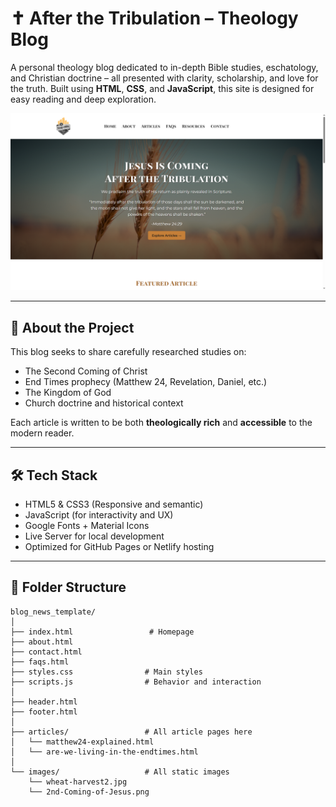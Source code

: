 # ✝️ After the Tribulation – Theology Blog

A personal theology blog dedicated to in-depth Bible studies, 
eschatology, and Christian doctrine – all presented with clarity, 
scholarship, and love for the truth. Built using **HTML**, **CSS**, 
and **JavaScript**, this site is designed for easy reading and deep exploration.

![Screenshot of homepage](./after-the-tribulation-blog/images/homepage.png)

---

## 📖 About the Project

This blog seeks to share carefully researched studies on:

- The Second Coming of Christ
- End Times prophecy (Matthew 24, Revelation, Daniel, etc.)
- The Kingdom of God
- Church doctrine and historical context

Each article is written to be both **theologically rich** and **accessible** to the modern reader.

---

## 🛠️ Tech Stack

- HTML5 & CSS3 (Responsive and semantic)
- JavaScript (for interactivity and UX)
- Google Fonts + Material Icons
- Live Server for local development
- Optimized for GitHub Pages or Netlify hosting

---

## 📁 Folder Structure

```plaintext
blog_news_template/
│
├── index.html                 # Homepage
├── about.html
├── contact.html
├── faqs.html
├── styles.css                # Main styles
├── scripts.js                # Behavior and interaction
│
├── header.html
├── footer.html
│
├── articles/                 # All article pages here
│   └── matthew24-explained.html
│   └── are-we-living-in-the-endtimes.html
│
└── images/                   # All static images
    └── wheat-harvest2.jpg
    └── 2nd-Coming-of-Jesus.png
